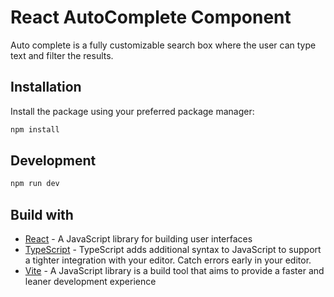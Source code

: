 # React AutoComplete Component

Auto complete is a fully customizable search box where the user can type text and filter the results.

## Installation

Install the package using your preferred package manager:

```bash
npm install 
```

## Development

```bash
npm run dev 
```

## Build with

- [React](https://reactjs.org/) - A JavaScript library for building user interfaces
- [TypeScript](https://www.typescriptlang.org/) - TypeScript adds additional syntax to JavaScript to support a tighter integration with your editor. Catch errors early in your editor.
- [Vite](https://vitejs.dev/guide/) - A JavaScript library is a build tool that aims to provide a faster and leaner development experience
